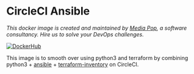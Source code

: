 # CircleCI Ansible

*This docker image is created and maintained by [Media Pop](https://www.mediapop.co), a software consultancy. Hire us to solve your DevOps challenges.*


[![DockerHub](https://img.shields.io/docker/build/mediapop/ansible.svg)](https://hub.docker.com/r/mediapop/ansible/)

This image is to smooth over using python3 and terraform by combining python3 + [ansible](https://www.ansible.com/) + [terraform-inventory](https://github.com/adammck/terraform-inventory) on CircleCI.
